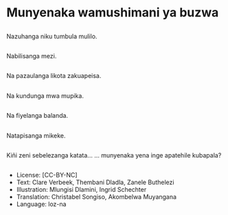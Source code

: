 # Munyenaka wamushimani ya buzwa

##
Nazuhanga niku tumbula mulilo.

##
Nabilisanga mezi.

##
Na pazaulanga likota zakuapeisa.

##
Na kundunga mwa mupika.

##
Na fiyelanga balanda.

##
Natapisanga mikeke.

##
Kiñi zeni sebelezanga katata... ... munyenaka yena inge apatehile kubapala?

##
* License: [CC-BY-NC]
* Text: Clare Verbeek, Thembani Dladla, Zanele Buthelezi
* Illustration: Mlungisi Dlamini, Ingrid Schechter
* Translation: Christabel Songiso, Akombelwa Muyangana
* Language: loz-na
